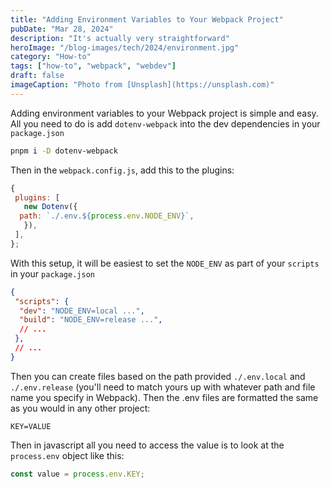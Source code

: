 ```yaml
---
title: "Adding Environment Variables to Your Webpack Project"
pubDate: "Mar 28, 2024"
description: "It's actually very straightforward"
heroImage: "/blog-images/tech/2024/environment.jpg"
category: "How-to"
tags: ["how-to", "webpack", "webdev"]
draft: false
imageCaption: "Photo from [Unsplash](https://unsplash.com)"
---
```

Adding environment variables to your Webpack project is simple and easy. All you need to do is add `dotenv-webpack` into the dev dependencies in your `package.json`

```bash
pnpm i -D dotenv-webpack
```

Then in the `webpack.config.js`, add this to the plugins:

```js
{
 plugins: [
   new Dotenv({
  path: `./.env.${process.env.NODE_ENV}`,
   }),
 ],
};
```

With this setup, it will be easiest to set the `NODE_ENV` as part of your `scripts` in your `package.json`

```json
{
 "scripts": {
  "dev": "NODE_ENV=local ...",
  "build": "NODE_ENV=release ...",
  // ...
 },
 // ...
}
```

Then you can create files based on the path provided `./.env.local` and `./.env.release` (you'll need to match yours up with whatever path and file name you specify in Webpack). Then the .env files are formatted the same as you would in any other project:

```.env
KEY=VALUE
```

Then in javascript all you need to access the value is to look at the `process.env` object like this:

```js
const value = process.env.KEY;
```
